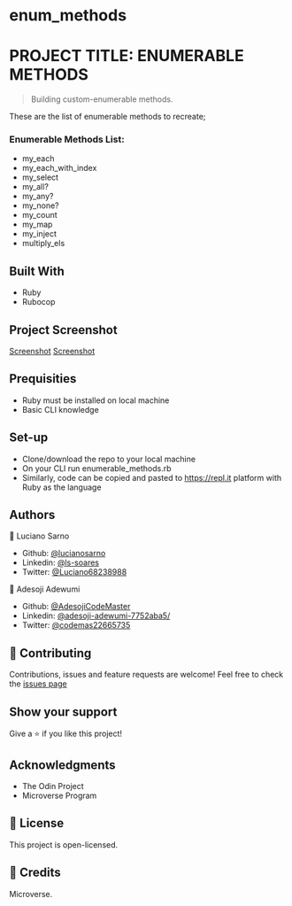 # enum_methods
# PROJECT TITLE: ENUMERABLE METHODS

> Building custom-enumerable methods.

These are the list of enumerable methods to recreate;

### Enumerable Methods List:

- my_each
- my_each_with_index
- my_select
- my_all?
- my_any?
- my_none?
- my_count
- my_map
- my_inject
- multiply_els

## Built With

- Ruby
- Rubocop


## Project Screenshot
[Screenshot](./enum_methods1.png)
[Screenshot](./enum_methods2.png)


## Prequisities

- Ruby must be installed on local machine
- Basic CLI knowledge

## Set-up

- Clone/download the repo to your local machine
- On your CLI run enumerable_methods.rb
- Similarly, code can be copied and pasted to https://repl.it platform with Ruby as the language




## Authors


👤 Luciano Sarno

- Github: [@lucianosarno](https://github.com/lucianosarno)
- Linkedin: [@ls-soares](https://www.linkedin.com/in/ls-soares/)
- Twitter: [@Luciano68238988](https://twitter.com/Luciano68238988)

👤 Adesoji Adewumi

- Github: [@AdesojiCodeMaster](https://github.com/AdesojiCodeMaster)
- Linkedin: [@adesoji-adewumi-7752aba5/](https://www.linkedin.com/in/adesoji-adewumi-7752aba5/)
- Twitter: [@codemas22665735](https://twitter.com/codemas22665735)


## 🤝 Contributing

Contributions, issues and feature requests are welcome!
Feel free to check the [issues page](issues/)

## Show your support

Give a ⭐️ if you like this project!


## Acknowledgments

- The Odin Project
- Microverse Program

## 📝 License

This project is open-licensed.

## 📝 Credits
Microverse.
